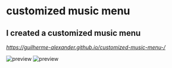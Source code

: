 # customized music menu #
## I created a customized music menu ## 
 _https://guilherme-alexander.github.io/customized-music-menu-/_
 
 
![preview](https://github.com/Guilherme-alexander/customized-music-menu-/blob/main/Captura%20da%20Web_9-4-2021_15243_.jpeg)
![preview](https://github.com/Guilherme-alexander/customized-music-menu-/blob/main/Captura%20da%20Web_9-4-2021_219_.jpeg)

